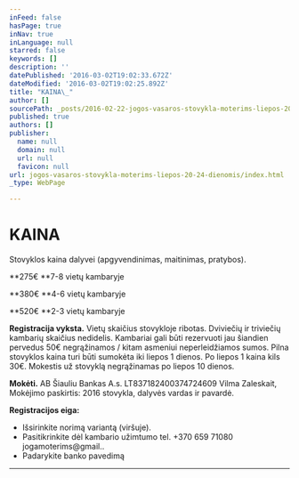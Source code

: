 ```yaml
---
inFeed: false
hasPage: true
inNav: true
inLanguage: null
starred: false
keywords: []
description: ''
datePublished: '2016-03-02T19:02:33.672Z'
dateModified: '2016-03-02T19:02:25.892Z'
title: "KAINA\_"
author: []
sourcePath: _posts/2016-02-22-jogos-vasaros-stovykla-moterims-liepos-20-24-dienomis.md
published: true
authors: []
publisher:
  name: null
  domain: null
  url: null
  favicon: null
url: jogos-vasaros-stovykla-moterims-liepos-20-24-dienomis/index.html
_type: WebPage

---
```

# KAINA 

Stovyklos kaina dalyvei (apgyvendinimas, maitinimas, pratybos).

**275€   **7-8 vietų kambaryje 

**380€   **4-6 vietų kambaryje 

**520€   **2-3 vietų kambaryje 

**Registracija vyksta.** Vietų skaičius stovykloje ribotas. Dviviečių ir triviečių kambarių skaičius  nedidelis. Kambariai gali būti rezervuoti jau šiandien pervedus 50€ negrąžinamos / kitam asmeniui neperleidžiamos sumos. Pilna stovyklos kaina turi būti sumokėta iki liepos 1 dienos. Po liepos 1 kaina kils 30€. Mokestis už stovyklą negrąžinamas po liepos 10 dienos. 

**Mokėti.** AB Šiauliu Bankas A.s. LT837182400374724609 Vilma Zaleskait, Mokėjimo paskirtis: 2016 stovykla, dalyvės vardas ir pavardė.

**Registracijos eiga:**

* Išsirinkite norimą variantą (viršuje).
* Pasitikrinkite dėl kambario užimtumo tel. +370 659 71080 jogamoterims@gmail..
* Padarykite banko pavedimą 

****